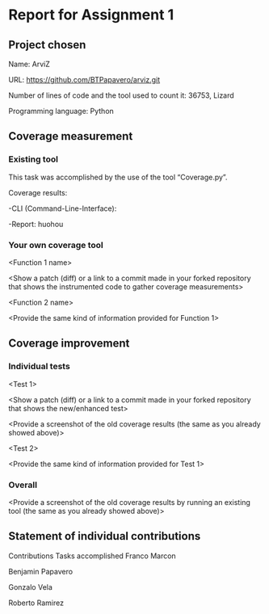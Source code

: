# Report for Assignment 1

## Project chosen

Name: ArviZ

URL: https://github.com/BTPapavero/arviz.git 

Number of lines of code and the tool used to count it: 36753, Lizard

Programming language: Python

## Coverage measurement

### Existing tool

This task was accomplished by the use of the tool “Coverage.py”.

Coverage results:

-CLI (Command-Line-Interface):

-Report:
huohou

### Your own coverage tool

<The following is supposed to be repeated for each group member>

<Group member name>

<Function 1 name>

<Show a patch (diff) or a link to a commit made in your forked repository that shows the instrumented code to gather coverage measurements>

<Provide a screenshot of the coverage results output by the instrumentation>

<Function 2 name>

<Provide the same kind of information provided for Function 1>

## Coverage improvement

### Individual tests

<The following is supposed to be repeated for each group member>

<Group member name>

<Test 1>

<Show a patch (diff) or a link to a commit made in your forked repository that shows the new/enhanced test>

<Provide a screenshot of the old coverage results (the same as you already showed above)>

<Provide a screenshot of the new coverage results>

<State the coverage improvement with a number and elaborate on why the coverage is improved>

<Test 2>

<Provide the same kind of information provided for Test 1>

### Overall

<Provide a screenshot of the old coverage results by running an existing tool (the same as you already showed above)>

<Provide a screenshot of the new coverage results by running the existing tool using all test modifications made by the group>

## Statement of individual contributions


Contributions
Tasks accomplished
Franco Marcon


Benjamin Papavero


Gonzalo Vela


Roberto Ramirez 





